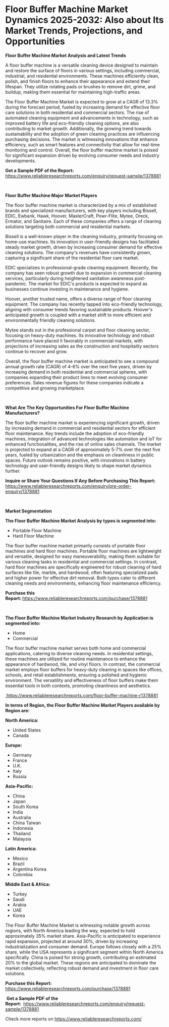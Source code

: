 <p><h1>Floor Buffer Machine Market Dynamics 2025-2032: Also about Its Market Trends, Projections, and Opportunities</h1></p><p><strong>Floor Buffer Machine Market Analysis and Latest Trends</strong></p>
<p><p>A floor buffer machine is a versatile cleaning device designed to maintain and restore the surface of floors in various settings, including commercial, industrial, and residential environments. These machines efficiently clean, polish, and finish floors to enhance their appearance and extend their lifespan. They utilize rotating pads or brushes to remove dirt, grime, and buildup, making them essential for maintaining high-traffic areas.</p><p>The Floor Buffer Machine Market is expected to grow at a CAGR of 13.3% during the forecast period, fueled by increasing demand for effective floor care solutions in both residential and commercial sectors. The rise of automated cleaning equipment and advancements in technology, such as improved battery life and eco-friendly cleaning options, are also contributing to market growth. Additionally, the growing trend towards sustainability and the adoption of green cleaning practices are influencing purchasing decisions. The market is witnessing innovations that enhance efficiency, such as smart features and connectivity that allow for real-time monitoring and control. Overall, the floor buffer machine market is poised for significant expansion driven by evolving consumer needs and industry developments.</p></p>
<p><strong>Get a Sample PDF of the Report:&nbsp;</strong> <a href="https://www.reliableresearchreports.com/enquiry/request-sample/1378881?utm_campaign=2009&utm_medium=2&utm_source=Github&utm_content=ia&utm_term=16022025&utm_id=floor-buffer-machine">https://www.reliableresearchreports.com/enquiry/request-sample/1378881</a></p>
<p>&nbsp;</p>
<p><strong>Floor Buffer Machine Major Market Players</strong></p>
<p><p>The floor buffer machine market is characterized by a mix of established brands and specialized manufacturers, with key players including Bissell, EDIC, Ewbank, Hawk, Hoover, MasterCraft, Powr-Flite, Mytee, Oreck, Ermator, and Sanitaire. Each of these companies offers a range of cleaning solutions targeting both commercial and residential markets.</p><p>Bissell is a well-known player in the cleaning industry, primarily focusing on home-use machines. Its innovation in user-friendly designs has facilitated steady market growth, driven by increasing consumer demand for effective cleaning solutions. The company's revenues have consistently grown, capturing a significant share of the residential floor care market.</p><p>EDIC specializes in professional-grade cleaning equipment. Recently, the company has seen robust growth due to expansion in commercial cleaning services, particularly during heightened sanitation awareness post-pandemic. The market for EDIC's products is expected to expand as businesses continue investing in maintenance and hygiene.</p><p>Hoover, another trusted name, offers a diverse range of floor cleaning equipment. The company has recently tapped into eco-friendly technology, aligning with consumer trends favoring sustainable products. Hoover's anticipated growth is coupled with a market shift to more efficient and environmentally friendly cleaning solutions.</p><p>Mytee stands out in the professional carpet and floor cleaning sector, focusing on heavy-duty machines. Its innovative technology and robust performance have placed it favorably in commercial markets, with projections of increasing sales as the construction and hospitality sectors continue to recover and grow.</p><p>Overall, the floor buffer machine market is anticipated to see a compound annual growth rate (CAGR) of 4-6% over the next five years, driven by increasing demand in both residential and commercial spheres, with companies expanding their product lines to meet evolving consumer preferences. Sales revenue figures for these companies indicate a competitive and growing marketplace.</p></p>
<p>&nbsp;</p>
<p><strong>What Are The Key Opportunities For Floor Buffer Machine Manufacturers?</strong></p>
<p><p>The floor buffer machine market is experiencing significant growth, driven by increasing demand in commercial and residential sectors for efficient floor maintenance. Key trends include the adoption of eco-friendly machines, integration of advanced technologies like automation and IoT for enhanced functionalities, and the rise of online sales channels. The market is projected to expand at a CAGR of approximately 5-7% over the next five years, fueled by urbanization and the emphasis on cleanliness in public spaces. Future outlook remains positive, with innovations in battery technology and user-friendly designs likely to shape market dynamics further.</p></p>
<p><strong>Inquire or Share Your Questions If Any Before Purchasing This Report:</strong> <a href="https://www.reliableresearchreports.com/enquiry/pre-order-enquiry/1378881?utm_campaign=2009&utm_medium=2&utm_source=Github&utm_content=ia&utm_term=16022025&utm_id=floor-buffer-machine">https://www.reliableresearchreports.com/enquiry/pre-order-enquiry/1378881</a></p>
<p>&nbsp;</p>
<p><strong>Market Segmentation</strong></p>
<p><strong>The Floor Buffer Machine Market Analysis by types is segmented into:</strong></p>
<p><ul><li>Portable Floor Machine</li><li>Hard Floor Machine</li></ul></p>
<p><p>The floor buffer machine market primarily consists of portable floor machines and hard floor machines. Portable floor machines are lightweight and versatile, designed for easy maneuverability, making them suitable for various cleaning tasks in residential and commercial settings. In contrast, hard floor machines are specifically engineered for robust cleaning of hard surfaces like tile, marble, and hardwood, often featuring specialized pads and higher power for effective dirt removal. Both types cater to different cleaning needs and environments, enhancing floor maintenance efficiency.</p></p>
<p><strong>Purchase this Report:&nbsp;</strong><a href="https://www.reliableresearchreports.com/purchase/1378881?utm_campaign=2009&utm_medium=2&utm_source=Github&utm_content=ia&utm_term=16022025&utm_id=floor-buffer-machine">https://www.reliableresearchreports.com/purchase/1378881</a></p>
<p>&nbsp;</p>
<p><strong>The Floor Buffer Machine Market Industry Research by Application is segmented into:</strong></p>
<p><ul><li>Home</li><li>Commercial</li></ul></p>
<p><p>The floor buffer machine market serves both home and commercial applications, catering to diverse cleaning needs. In residential settings, these machines are utilized for routine maintenance to enhance the appearance of hardwood, tile, and vinyl floors. In contrast, the commercial market employs floor buffers for heavy-duty cleaning in spaces like offices, schools, and retail establishments, ensuring a polished and hygienic environment. The versatility and effectiveness of floor buffers make them essential tools in both contexts, promoting cleanliness and aesthetics.</p></p>
<p><a href="https://www.reliableresearchreports.com/floor-buffer-machine-r1378881?utm_campaign=2009&utm_medium=2&utm_source=Github&utm_content=ia&utm_term=16022025&utm_id=floor-buffer-machine">&nbsp;https://www.reliableresearchreports.com/floor-buffer-machine-r1378881</a></p>
<p><strong>In terms of Region, the Floor Buffer Machine Market Players available by Region are:</strong></p>
<p>
    <p> <strong> North America: </strong>
        <ul>
            <li>United States</li>
            <li>Canada</li>
        </ul>
        </p> 
    <p> <strong> Europe: </strong>
        <ul>
            <li>Germany</li>
            <li>France</li>
            <li>U.K.</li>
            <li>Italy</li>
            <li>Russia</li>
        </ul>
        </p> 
    <p> <strong> Asia-Pacific: </strong>
        <ul>
            <li>China</li>
            <li>Japan</li>
            <li>South Korea</li>
            <li>India</li>
            <li>Australia</li>
            <li>China Taiwan</li>
            <li>Indonesia</li>
            <li>Thailand</li>
            <li>Malaysia</li>
        </ul>
        </p> 
    <p> <strong> Latin America: </strong>
        <ul>
            <li>Mexico</li>
            <li>Brazil</li>
            <li>Argentina Korea</li>
            <li>Colombia</li>
        </ul>
        </p> 
    <p> <strong> Middle East & Africa: </strong>
        <ul>
            <li>Turkey</li>
            <li>Saudi</li>
            <li>Arabia</li>
            <li>UAE</li>
            <li>Korea</li>
        </ul>
    </p>
    </p>
<p><p>The Floor Buffer Machine Market is witnessing notable growth across regions, with North America leading the way, expected to hold approximately 35% market share. Asia-Pacific is anticipated to experience rapid expansion, projected at around 30%, driven by increasing industrialization and consumer demand. Europe follows closely with a 25% share, while the USA represents a significant segment within North America specifically. China is poised for strong growth, contributing an estimated 20% to the global market. These regions are anticipated to dominate the market collectively, reflecting robust demand and investment in floor care solutions.</p></p>
<p><strong>Purchase this Report: </strong><a href="https://www.reliableresearchreports.com/purchase/1378881?utm_campaign=2009&utm_medium=2&utm_source=Github&utm_content=ia&utm_term=16022025&utm_id=floor-buffer-machine">https://www.reliableresearchreports.com/purchase/1378881</a></p>
<p>&nbsp;<strong>Get a Sample PDF of the Report:&nbsp;&nbsp;</strong><a href="https://www.reliableresearchreports.com/enquiry/request-sample/1378881?utm_campaign=2009&utm_medium=2&utm_source=Github&utm_content=ia&utm_term=16022025&utm_id=floor-buffer-machine">https://www.reliableresearchreports.com/enquiry/request-sample/1378881</a></p>
<p><strong></strong></p>
<p>Check more reports on <a href="https://www.reliableresearchreports.com/?utm_campaign=2009&utm_medium=2&utm_source=Github&utm_content=ia&utm_term=16022025&utm_id=floor-buffer-machine">https://www.reliableresearchreports.com/</a></p>